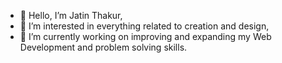 - 👋 Hello, I’m Jatin Thakur,
- 👀 I’m interested in everything related to creation and design,
- 🌱 I’m currently working on improving and expanding my Web Development and problem solving skills.

<!---
Jatin-Th/Jatin-Th is a ✨ special ✨ repository because its `README.md` (this file) appears on your GitHub profile.
You can click the Preview link to take a look at your changes.
--->
